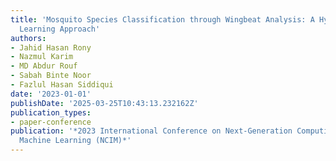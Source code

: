 ```yaml
---
title: 'Mosquito Species Classification through Wingbeat Analysis: A Hybrid Machine
  Learning Approach'
authors:
- Jahid Hasan Rony
- Nazmul Karim
- MD Abdur Rouf
- Sabah Binte Noor
- Fazlul Hasan Siddiqui
date: '2023-01-01'
publishDate: '2025-03-25T10:43:13.232162Z'
publication_types:
- paper-conference
publication: '*2023 International Conference on Next-Generation Computing, IoT and
  Machine Learning (NCIM)*'
---
```

